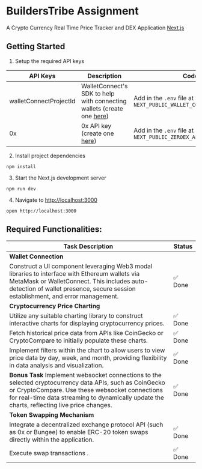 # BuildersTribe Assignment

A Crypto Currency Real Time Price Tracker and DEX Application [Next.js](https://nextjs.org/docs) 



## Getting Started

1. Setup the required API keys

| **API Keys**           | **Description**                                                                                                  | **Code**                                                                                                                |
| ---------------------- | ---------------------------------------------------------------------------------------------------------------- | ----------------------------------------------------------------------------------------------------------------------- |
| walletConnectProjectId | WalletConnect's SDK to help with connecting wallets (create one [here](https://cloud.walletconnect.com/sign-in)) | Add in the `.env` file at `NEXT_PUBLIC_WALLET_CONNECT_PROJECT_ID`                                         |
| 0x                     | 0x API key (create one [here](https://0x.org/docs/introduction/getting-started))                                 | Add in the `.env` file at `NEXT_PUBLIC_ZEROEX_API_KEY`                                                    |
2. Install project dependencies

```
npm install
```

3. Start the Next.js development server

```
npm run dev
```

4. Navigate to [http://localhost:3000](http://localhost:3000)

```
open http://localhost:3000
```


## Required Functionalities:

| Task Description                                                                                                                                                                                                 | Status    |
|------------------------------------------------------------------------------------------------------------------------------------------------------------------------------------------------------------------|-----------|
| **Wallet Connection**                                                                                                                                                                                            |           |
| Construct a UI component leveraging Web3 modal libraries to interface with Ethereum wallets via MetaMask or WalletConnect. This includes auto-detection of wallet presence, secure session establishment, and error management. | ✅ Done    |
| **Cryptocurrency Price Charting**                                                                                                                                                                                |           |
| Utilize any suitable charting library to construct interactive charts for displaying cryptocurrency prices.                                                                                                      | ✅ Done    |
| Fetch historical price data from APIs like CoinGecko or CryptoCompare to initially populate these charts.                                                                                                        | ✅ Done    |
| Implement filters within the chart to allow users to view price data by day, week, and month, providing flexibility in data analysis and visualization.                                                           | ✅ Done    |
|**Bonus Task** Implement websocket connections to the selected cryptocurrency data APIs, such as CoinGecko or CryptoCompare. Use these websocket connections for real-time data streaming to dynamically update the charts, reflecting live price changes. | ✅ Done    |
| **Token Swapping Mechanism**                                                                                                                                                                                     |           |
| Integrate a decentralized exchange protocol API (such as 0x or Bungee) to enable ERC-20 token swaps directly within the application.                                                                              | ✅ Done    |
| Execute swap transactions .                                                                                                                           | ✅ Done    |
